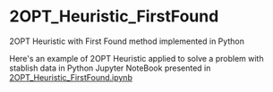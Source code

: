 # 2OPT_Heuristic_FirstFound

2OPT Heuristic with First Found method implemented in Python

Here's an example of 2OPT Heuristic applied to solve a problem with stablish data in Python Jupyter NoteBook presented in [2OPT_Heuristic_FirstFound.ipynb](2OPT.ipynb)
